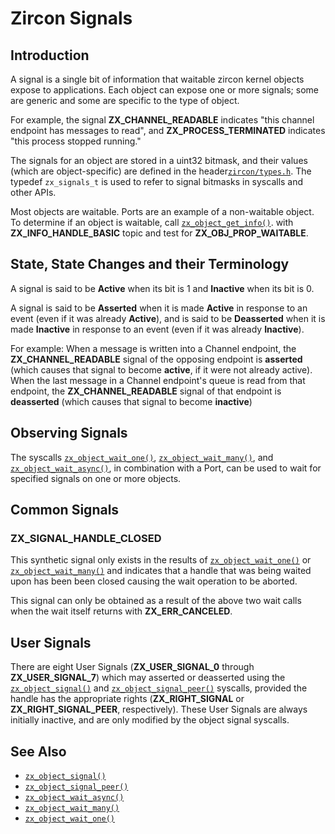 # Zircon Signals

## Introduction

A signal is a single bit of information that waitable zircon kernel objects expose to
applications.  Each object can expose one or more signals; some are generic and some
are specific to the type of object.

For example, the signal **ZX_CHANNEL_READABLE** indicates "this channel endpoint has
messages to read", and **ZX_PROCESS_TERMINATED** indicates "this process stopped running."

The signals for an object are stored in a uint32 bitmask, and their values (which are
object-specific) are defined in the header[`zircon/types.h`](/zircon/system/public/zircon/types.h).
The typedef `zx_signals_t` is used to refer to signal bitmasks in syscalls and other APIs.

Most objects are waitable.  Ports are an example of a non-waitable object.
To determine if an object is waitable, call [`zx_object_get_info()`].
with **ZX_INFO_HANDLE_BASIC** topic and test for **ZX_OBJ_PROP_WAITABLE**.

## State, State Changes and their Terminology

A signal is said to be **Active** when its bit is 1 and **Inactive** when its bit is 0.

A signal is said to be **Asserted** when it is made **Active** in response to an event
(even if it was already **Active**), and is said to be **Deasserted** when it is made
**Inactive** in response to an event (even if it was already **Inactive**).

For example:  When a message is written into a Channel endpoint, the **ZX_CHANNEL_READABLE**
signal of the opposing endpoint is **asserted** (which causes that signal to become **active**,
if it were not already active).  When the last message in a Channel endpoint's
queue is read from that endpoint, the **ZX_CHANNEL_READABLE** signal of that endpoint is
**deasserted** (which causes that signal to become **inactive**)

## Observing Signals

The syscalls [`zx_object_wait_one()`], [`zx_object_wait_many()`], and
[`zx_object_wait_async()`], in combination with a Port, can be used to wait for
specified signals on one or more objects.

## Common Signals

### ZX_SIGNAL_HANDLE_CLOSED

This synthetic signal only exists in the results of [`zx_object_wait_one()`]
or [`zx_object_wait_many()`] and indicates that a handle that was
being waited upon has been been closed causing the wait operation to be aborted.

This signal can only be obtained as a result of the above two wait calls when the wait itself
returns with **ZX_ERR_CANCELED**.

## User Signals

There are eight User Signals (**ZX_USER_SIGNAL_0** through **ZX_USER_SIGNAL_7**) which may
asserted or deasserted using the [`zx_object_signal()`] and [`zx_object_signal_peer()`] syscalls,
provided the handle has the appropriate rights (**ZX_RIGHT_SIGNAL** or **ZX_RIGHT_SIGNAL_PEER**,
respectively).  These User Signals are always initially inactive, and are only modified by
the object signal syscalls.

## See Also

 - [`zx_object_signal()`]
 - [`zx_object_signal_peer()`]
 - [`zx_object_wait_async()`]
 - [`zx_object_wait_many()`]
 - [`zx_object_wait_one()`]



[`zx_object_get_info()`]: syscalls/object_get_info.md
[`zx_object_signal()`]: syscalls/object_signal.md
[`zx_object_signal_peer()`]: syscalls/object_signal.md
[`zx_object_wait_async()`]: syscalls/object_wait_async.md
[`zx_object_wait_many()`]: syscalls/object_wait_many.md
[`zx_object_wait_one()`]: syscalls/object_wait_one.md
